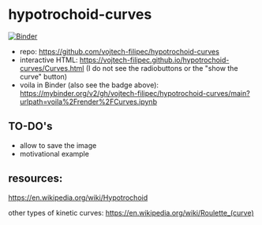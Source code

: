 # hypotrochoid-curves

[![Binder](https://mybinder.org/badge_logo.svg)](https://mybinder.org/v2/gh/vojtech-filipec/hypotrochoid-curves/main?urlpath=voila%2Frender%2FCurves.ipynb)


- repo: https://github.com/vojtech-filipec/hypotrochoid-curves
- interactive HTML: https://vojtech-filipec.github.io/hypotrochoid-curves/Curves.html (I do not see the radiobuttons or the "show the curve" button)
- voila in Binder (also see the badge above): https://mybinder.org/v2/gh/vojtech-filipec/hypotrochoid-curves/main?urlpath=voila%2Frender%2FCurves.ipynb


## TO-DO's
- allow to save the image
- motivational example


## resources:
https://en.wikipedia.org/wiki/Hypotrochoid

other types of kinetic curves: https://en.wikipedia.org/wiki/Roulette_(curve)


